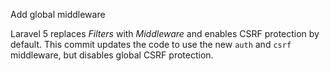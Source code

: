 Add global middleware

Laravel 5 replaces *Filters* with *Middleware* and enables CSRF
protection by default. This commit updates the code to use the new
`auth` and `csrf` middleware, but disables global CSRF protection.
